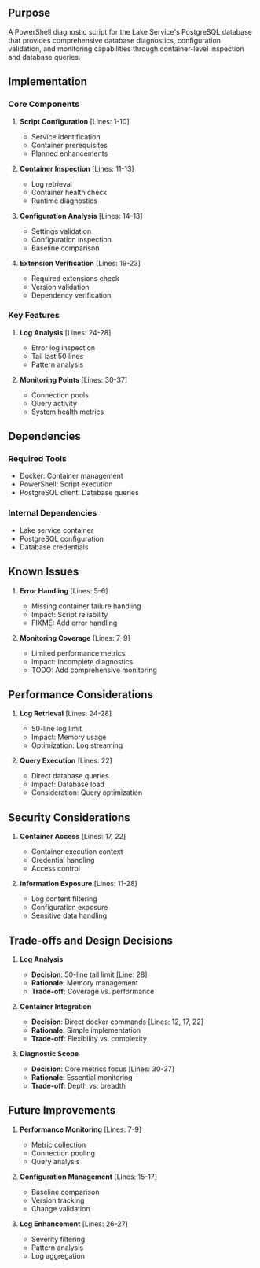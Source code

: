 ## Purpose

A PowerShell diagnostic script for the Lake Service's PostgreSQL database that provides comprehensive database diagnostics, configuration validation, and monitoring capabilities through container-level inspection and database queries.

## Implementation

### Core Components

1. **Script Configuration** [Lines: 1-10]

   - Service identification
   - Container prerequisites
   - Planned enhancements

2. **Container Inspection** [Lines: 11-13]

   - Log retrieval
   - Container health check
   - Runtime diagnostics

3. **Configuration Analysis** [Lines: 14-18]

   - Settings validation
   - Configuration inspection
   - Baseline comparison

4. **Extension Verification** [Lines: 19-23]
   - Required extensions check
   - Version validation
   - Dependency verification

### Key Features

1. **Log Analysis** [Lines: 24-28]

   - Error log inspection
   - Tail last 50 lines
   - Pattern analysis

2. **Monitoring Points** [Lines: 30-37]
   - Connection pools
   - Query activity
   - System health metrics

## Dependencies

### Required Tools

- Docker: Container management
- PowerShell: Script execution
- PostgreSQL client: Database queries

### Internal Dependencies

- Lake service container
- PostgreSQL configuration
- Database credentials

## Known Issues

1. **Error Handling** [Lines: 5-6]

   - Missing container failure handling
   - Impact: Script reliability
   - FIXME: Add error handling

2. **Monitoring Coverage** [Lines: 7-9]
   - Limited performance metrics
   - Impact: Incomplete diagnostics
   - TODO: Add comprehensive monitoring

## Performance Considerations

1. **Log Retrieval** [Lines: 24-28]

   - 50-line log limit
   - Impact: Memory usage
   - Optimization: Log streaming

2. **Query Execution** [Lines: 22]
   - Direct database queries
   - Impact: Database load
   - Consideration: Query optimization

## Security Considerations

1. **Container Access** [Lines: 17, 22]

   - Container execution context
   - Credential handling
   - Access control

2. **Information Exposure** [Lines: 11-28]
   - Log content filtering
   - Configuration exposure
   - Sensitive data handling

## Trade-offs and Design Decisions

1. **Log Analysis**

   - **Decision**: 50-line tail limit [Line: 28]
   - **Rationale**: Memory management
   - **Trade-off**: Coverage vs. performance

2. **Container Integration**

   - **Decision**: Direct docker commands [Lines: 12, 17, 22]
   - **Rationale**: Simple implementation
   - **Trade-off**: Flexibility vs. complexity

3. **Diagnostic Scope**
   - **Decision**: Core metrics focus [Lines: 30-37]
   - **Rationale**: Essential monitoring
   - **Trade-off**: Depth vs. breadth

## Future Improvements

1. **Performance Monitoring** [Lines: 7-9]

   - Metric collection
   - Connection pooling
   - Query analysis

2. **Configuration Management** [Lines: 15-17]

   - Baseline comparison
   - Version tracking
   - Change validation

3. **Log Enhancement** [Lines: 26-27]
   - Severity filtering
   - Pattern analysis
   - Log aggregation

```

```
